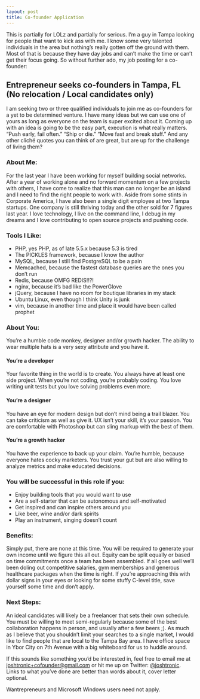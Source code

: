 ```yaml
---
layout: post
title: Co-founder Application
---
```


This is partially for LOLz and partially for serious. I’m a guy in Tampa looking for people that want to kick ass with me. I know some very talented individuals in the area but nothing’s really gotten off the ground with them. Most of that is because they have day jobs and can’t make the time or can’t get their focus going. So without further ado, my job posting for a co-founder:

## Entrepreneur seeks co-founders in Tampa, FL (No relocation / Local candidates only)

I am seeking two or three qualified individuals to join me as co-founders for a yet to be determined venture. I have many ideas but we can use one of yours as long as everyone on the team is super excited about it. Coming up with an idea is going to be the easy part, execution is what really matters. “Push early, fail often.” “Ship or die.” “Move fast and break stuff.” And any other cliché quotes you can think of are great, but are up for the challenge of living them?

### About Me:

For the last year I have been working for myself building social networks. After a year of working alone and no forward momentum on a few projects with others, I have come to realize that this man can no longer be an island and I need to find the right people to work with. Aside from some stints in Corporate America, I have also been a single digit employee at two Tampa startups. One company is still thriving today and the other sold for 7 figures last year. I love technology, I live on the command line, I debug in my dreams and I love contributing to open source projects and pushing code.

### Tools I Like:

* PHP, yes PHP, as of late 5.5.x because 5.3 is tired
* The PICKLES framework, because I know the author
* MySQL, because I still find PostgreSQL to be a pain
* Memcached, because the fastest database queries are the ones you don’t run
* Redis, because OMFG REDIS!!?!
* nginx, because it’s bad like the PowerGlove
* jQuery, because I have no room for boutique libraries in my stack
* Ubuntu Linux, even though I think Unity is junk
* vim, because in another time and place it would have been called prophet

### About You:

You’re a humble code monkey, designer and/or growth hacker. The ability to wear multiple hats is a very sexy attribute and you have it.

#### You’re a developer

Your favorite thing in the world is to create. You always have at least one side project. When you’re not coding, you’re probably coding. You love writing unit tests but you love solving problems even more.

#### You’re a designer

You have an eye for modern design but don’t mind being a trail blazer. You can take criticism as well as give it. UX isn’t your skill, it’s your passion. You are comfortable with Photoshop but can sling markup with the best of them.

#### You’re a growth hacker

You have the experience to back up your claim. You’re humble, because everyone hates cocky marketers. You trust your gut but are also willing to analyze metrics and make educated decisions.

### You will be successful in this role if you:

* Enjoy building tools that you would want to use
* Are a self-starter that can be autonomous and self-motivated
* Get inspired and can inspire others around you
* Like beer, wine and/or dark spirits
* Play an instrument, singing doesn’t count

### Benefits:

Simply put, there are none at this time. You will be required to generate your own income until we figure this all out. Equity can be split equally or based on time commitments once a team has been assembled. If all goes well we’ll been doling out competitive salaries, gym memberships and generous healthcare packages when the time is right. If you’re approaching this with dollar signs in your eyes or looking for some stuffy C-level title, save yourself some time and don’t apply.

### Next Steps:

An ideal candidates will likely be a freelancer that sets their own schedule. You must be willing to meet semi-regularly because some of the best collaboration happens in person, and usually after a few beers ;). As much as I believe that you shouldn’t limit your searches to a single market, I would like to find people that are local to the Tampa Bay area. I have office space in Ybor City on 7th Avenue with a big whiteboard for us to huddle around.

If this sounds like something you’d be interested in, feel free to email me at <a href="mailto:joshtronic+cofounder@gmail.com">joshtronic+cofounder@gmail.com</a> or hit me up on Twitter: <a href="https://twitter.com/joshtronic">@joshtronic</a>. Links to what you’ve done are better than words about it, cover letter optional.

Wantrepreneurs and Microsoft Windows users need not apply.
